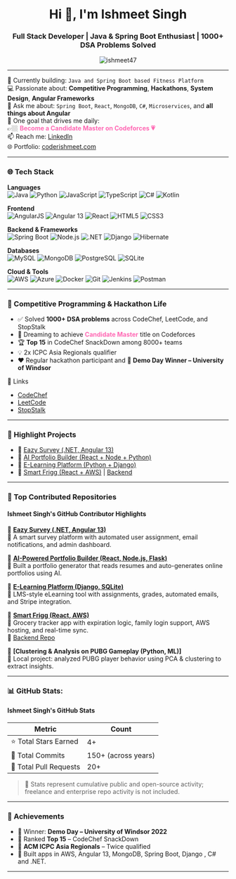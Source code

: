 <h1 align="center">Hi 👋, I'm Ishmeet Singh</h1>
<h3 align="center">Full Stack Developer | Java & Spring Boot Enthusiast | 1000+ DSA Problems Solved</h3>

<p align="center">
  <img src="https://komarev.com/ghpvc/?username=ishmeet47&label=Profile%20views&color=0e75b6&style=flat" alt="ishmeet47" />
</p>

---

🔭 Currently building: `Java and Spring Boot based Fitness Platform`  
💻 Passionate about: **Competitive Programming**, **Hackathons**, **System Design**, **Angular Frameworks**  
💬 Ask me about: `Spring Boot`, `React`, `MongoDB`, `C#`, `Microservices`, and **all things about Angular**  
🎯 One goal that drives me daily:  
👉🏼 <span style="color:#FF69B4"><strong>Become a Candidate Master on Codeforces 💗</strong></span>  
📫 Reach me: [LinkedIn](https://www.linkedin.com/in/ishmeet99/)  
🌐 Portfolio: [coderishmeet.com](https://coderishmeet.com/)

---

### 🌐 Tech Stack

**Languages**  
![Java](https://img.shields.io/badge/Java-ED8B00?style=flat&logo=java)
![Python](https://img.shields.io/badge/Python-3776AB?style=flat&logo=python)
![JavaScript](https://img.shields.io/badge/JavaScript-F7DF1E?style=flat&logo=javascript&logoColor=black)
![TypeScript](https://img.shields.io/badge/TypeScript-007ACC?style=flat&logo=typescript)
![C#](https://img.shields.io/badge/C%23-239120?style=flat&logo=c-sharp)
![Kotlin](https://img.shields.io/badge/Kotlin-7F52FF?style=flat&logo=kotlin)

**Frontend**  
![AngularJS](https://img.shields.io/badge/AngularJS-E23237?style=flat&logo=angularjs&logoColor=white)
![Angular 13](https://img.shields.io/badge/Angular_13-DD0031?style=flat&logo=angular&logoColor=white)
![React](https://img.shields.io/badge/React-20232A?style=flat&logo=react)
![HTML5](https://img.shields.io/badge/HTML5-E34F26?style=flat&logo=html5)
![CSS3](https://img.shields.io/badge/CSS3-1572B6?style=flat&logo=css3)

**Backend & Frameworks**  
![Spring Boot](https://img.shields.io/badge/Spring_Boot-6DB33F?style=flat&logo=spring-boot)
![Node.js](https://img.shields.io/badge/Node.js-43853D?style=flat&logo=node.js)
![.NET](https://img.shields.io/badge/.NET-512BD4?style=flat&logo=dotnet)
![Django](https://img.shields.io/badge/Django-092E20?style=flat&logo=django)
![Hibernate](https://img.shields.io/badge/Hibernate-59666C?style=flat&logo=hibernate)

**Databases**  
![MySQL](https://img.shields.io/badge/MySQL-005C84?style=flat&logo=mysql)
![MongoDB](https://img.shields.io/badge/MongoDB-4EA94B?style=flat&logo=mongodb)
![PostgreSQL](https://img.shields.io/badge/PostgreSQL-336791?style=flat&logo=postgresql)
![SQLite](https://img.shields.io/badge/SQLite-003B57?style=flat&logo=sqlite)

**Cloud & Tools**  
![AWS](https://img.shields.io/badge/AWS-232F3E?style=flat&logo=amazon-aws)
![Azure](https://img.shields.io/badge/Azure-0078D4?style=flat&logo=microsoft-azure)
![Docker](https://img.shields.io/badge/Docker-2496ED?style=flat&logo=docker)
![Git](https://img.shields.io/badge/Git-F05032?style=flat&logo=git)
![Jenkins](https://img.shields.io/badge/Jenkins-D24939?style=flat&logo=jenkins)
![Postman](https://img.shields.io/badge/Postman-FF6C37?style=flat&logo=postman)

---

### 🧠 Competitive Programming & Hackathon Life

- ✅ Solved **1000+ DSA problems** across CodeChef, LeetCode, and StopStalk  
- 🧩 Dreaming to achieve **<span style="color:#FF69B4"><strong>Candidate Master</strong></span>** title on Codeforces  
- 🏆 **Top 15** in CodeChef SnackDown among 8000+ teams  
- 💡 2x ICPC Asia Regionals qualifier  
- ❤️ Regular hackathon participant and 🥇 **Demo Day Winner – University of Windsor**

📌 Links  
- [CodeChef](https://www.codechef.com/users/coder_ishmeet)  
- [LeetCode](https://leetcode.com/u/coder_ishmeet/)  
- [StopStalk](https://www.stopstalk.com/user/profile/coder_ishmeet)

---

### 💼 Highlight Projects

- 🔹 [Eazy Survey (.NET, Angular 13)](https://github.com/ishmeet47/Eazy-Survey)
- 🔹 [AI Portfolio Builder (React + Node + Python)](https://github.com/ishmeet47/AI-Powered-Portfolio-Builder)
- 🔹 [E-Learning Platform (Python + Django)](https://github.com/ishmeet47/E-Learning-Platform)
- 🔹 [Smart Frigg (React + AWS)](https://github.com/ishmeet47/frigg-frontend) | [Backend](https://github.com/ishmeet47/frigg-backend)

---

### 🚀 Top Contributed Repositories

#### Ishmeet Singh's GitHub Contributor Highlights

📘 **[Eazy Survey (.NET, Angular 13)](https://github.com/ishmeet47/Eazy-Survey)**  
🔹 A smart survey platform with automated user assignment, email notifications, and admin dashboard.

📘 **[AI-Powered Portfolio Builder (React, Node.js, Flask)](https://github.com/ishmeet47/AI-Powered-Portfolio-Builder)**  
🔹 Built a portfolio generator that reads resumes and auto-generates online portfolios using AI.

📘 **[E-Learning Platform (Django, SQLite)](https://github.com/ishmeet47/E-Learning-Platform)**  
🔹 LMS-style eLearning tool with assignments, grades, automated emails, and Stripe integration.

📘 **[Smart Frigg (React, AWS)](https://github.com/ishmeet47/frigg-frontend)**  
🔹 Grocery tracker app with expiration logic, family login support, AWS hosting, and real-time sync.  
🔗 [Backend Repo](https://github.com/ishmeet47/frigg-backend)

📘 **[Clustering & Analysis on PUBG Gameplay (Python, ML)]**  
🔹 Local project: analyzed PUBG player behavior using PCA & clustering to extract insights.

---

### 📊 GitHub Stats:

#### Ishmeet Singh's GitHub Stats

| **Metric**              | **Count**           |
|------------------------|---------------------|
| ⭐ Total Stars Earned   | 4+                  |
| 📝 Total Commits        | 150+ (across years) |
| 🔀 Total Pull Requests  | 20+                 |

> 📌 Stats represent cumulative public and open-source activity; freelance and enterprise repo activity is not included.

---



### 🏅 Achievements

- 🥇 Winner: **Demo Day – University of Windsor 2022**
- 🧠 Ranked **Top 15** – CodeChef SnackDown
- 🚀 **ACM ICPC Asia Regionals** – Twice qualified
- 🧬 Built apps in AWS, Angular 13, MongoDB, Spring Boot, Django , C# and .NET.

---

